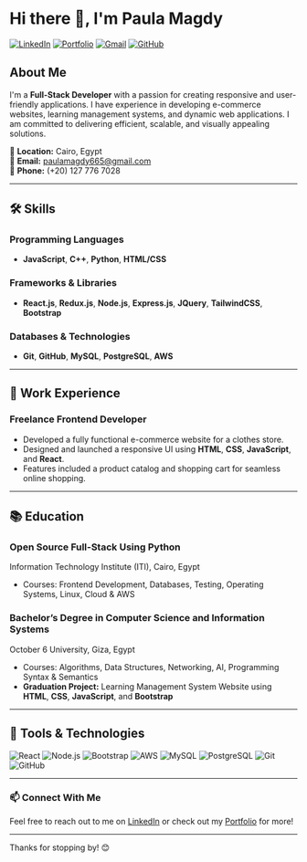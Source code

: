 # Hi there 👋, I'm Paula Magdy

[![LinkedIn](https://img.shields.io/badge/LinkedIn-blue?style=for-the-badge&logo=linkedin)](https://www.linkedin.com/in/paula-magdy/)
[![Portfolio](https://img.shields.io/badge/Portfolio-green?style=for-the-badge&logo=vercel)](https://portfolio-ploz.vercel.app/)
[![Gmail](https://img.shields.io/badge/Gmail-red?style=for-the-badge&logo=gmail)](mailto:paulamagdy665@gmail.com)
[![GitHub](https://img.shields.io/badge/GitHub-181717?style=for-the-badge&logo=github)](https://github.com/PaulaMagdi0)

## About Me
I'm a **Full-Stack Developer** with a passion for creating responsive and user-friendly applications. I have experience in developing e-commerce websites, learning management systems, and dynamic web applications. I am committed to delivering efficient, scalable, and visually appealing solutions.

📍 **Location:** Cairo, Egypt  
📧 **Email:** paulamagdy665@gmail.com  
📱 **Phone:** (+20) 127 776 7028  

---

## 🛠️ Skills

### Programming Languages
- **JavaScript**, **C++**, **Python**, **HTML/CSS**

### Frameworks & Libraries
- **React.js**, **Redux.js**, **Node.js**, **Express.js**, **JQuery**, **TailwindCSS**, **Bootstrap**

### Databases & Technologies
- **Git**, **GitHub**, **MySQL**, **PostgreSQL**, **AWS**

---

## 💼 Work Experience

### Freelance Frontend Developer
- Developed a fully functional e-commerce website for a clothes store.
- Designed and launched a responsive UI using **HTML**, **CSS**, **JavaScript**, and **React**.
- Features included a product catalog and shopping cart for seamless online shopping.

---

## 📚 Education

### Open Source Full-Stack Using Python  
Information Technology Institute (ITI), Cairo, Egypt  
- Courses: Frontend Development, Databases, Testing, Operating Systems, Linux, Cloud & AWS  

### Bachelor’s Degree in Computer Science and Information Systems  
October 6 University, Giza, Egypt  
- Courses: Algorithms, Data Structures, Networking, AI, Programming Syntax & Semantics  
- **Graduation Project:** Learning Management System Website using **HTML**, **CSS**, **JavaScript**, and **Bootstrap**  

---

## 🚀 Tools & Technologies
![React](https://img.shields.io/badge/React-61DAFB?style=for-the-badge&logo=react&logoColor=black)
![Node.js](https://img.shields.io/badge/Node.js-339933?style=for-the-badge&logo=node.js&logoColor=white)
![Bootstrap](https://img.shields.io/badge/Bootstrap-7952B3?style=for-the-badge&logo=bootstrap&logoColor=white)
![AWS](https://img.shields.io/badge/AWS-FF9900?style=for-the-badge&logo=amazon-aws&logoColor=white)
![MySQL](https://img.shields.io/badge/MySQL-4479A1?style=for-the-badge&logo=mysql&logoColor=white)
![PostgreSQL](https://img.shields.io/badge/PostgreSQL-336791?style=for-the-badge&logo=postgresql&logoColor=white)
![Git](https://img.shields.io/badge/Git-F05032?style=for-the-badge&logo=git&logoColor=white)
![GitHub](https://img.shields.io/badge/GitHub-181717?style=for-the-badge&logo=github&logoColor=white)

---

### 📫 Connect With Me
Feel free to reach out to me on [LinkedIn](https://www.linkedin.com/in/paula-magdy/) or check out my [Portfolio](https://portfolio-ploz.vercel.app/) for more!

---

Thanks for stopping by! 😊
